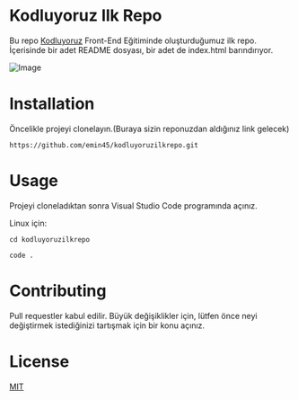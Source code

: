 # Kodluyoruz Ilk Repo
Bu repo [Kodluyoruz](https://www.kodluyoruz.org/)  Front-End Eğitiminde oluşturduğumuz ilk repo. İçerisinde bir adet README dosyası, bir adet de index.html barındırıyor.

![Image](https://i.hizliresim.com/5vdmk3l.png) 

# Installation
Öncelikle projeyi clonelayın.(Buraya sizin reponuzdan aldığınız link gelecek)
```
https://github.com/emin45/kodluyoruzilkrepo.git
``` 
# Usage
Projeyi cloneladıktan sonra Visual Studio Code programında açınız.

Linux için:

```
cd kodluyoruzilkrepo

code .
``` 

# Contributing
Pull requestler kabul edilir. Büyük değişiklikler için, lütfen önce neyi değiştirmek istediğinizi tartışmak için bir konu açınız.

# License
[MIT](https://choosealicense.com/licenses/mit/)

